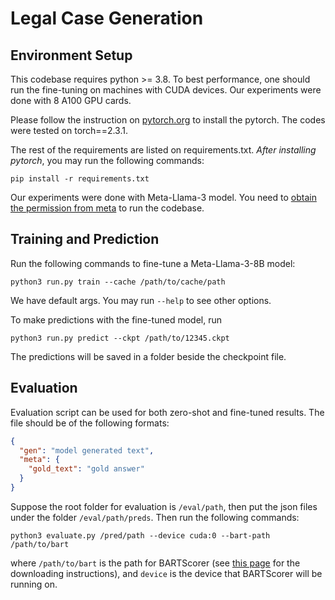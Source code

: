 # Legal Case Generation

## Environment Setup

This codebase requires python >= 3.8. 
To best performance, one should run the fine-tuning on machines with CUDA devices.
Our experiments were done with 8 A100 GPU cards.

Please follow the instruction on [pytorch.org](https://pytorch.org) to install the pytorch.
The codes were tested on torch==2.3.1.

The rest of the requirements are listed on requirements.txt.
*After installing pytorch*, you may run the following commands:
```shell
pip install -r requirements.txt
```

Our experiments were done with Meta-Llama-3 model.
You need to [obtain the permission from meta](https://huggingface.co/meta-llama/Meta-Llama-3-8B-Instruct) to run the codebase.

## Training and Prediction

Run the following commands to fine-tune a Meta-Llama-3-8B model:

```shell
python3 run.py train --cache /path/to/cache/path
```

We have default args. You may run `--help` to see other options.

To make predictions with the fine-tuned model, run

```shell
python3 run.py predict --ckpt /path/to/12345.ckpt
```

The predictions will be saved in a folder beside the checkpoint file.

## Evaluation

Evaluation script can be used for both zero-shot and fine-tuned results.
The file should be of the following formats:
```json
{
  "gen": "model generated text",
  "meta": {
    "gold_text": "gold answer"
  }
}
```

Suppose the root folder for evaluation is `/eval/path`, then put the json files under the folder `/eval/path/preds`.
Then run the following commands:
```shell
python3 evaluate.py /pred/path --device cuda:0 --bart-path /path/to/bart
```
where `/path/to/bart` is the path for BARTScorer (see [this page](https://github.com/neulab/BARTScore) for the downloading instructions),
and `device` is the device that BARTScorer will be running on.
